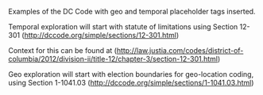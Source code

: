 Examples of the DC Code with geo and temporal placeholder tags inserted. 


Temporal exploration will start with statute of limitations using Section 12-301 (http://dccode.org/simple/sections/12-301.html)

Context for this can be found at (http://law.justia.com/codes/district-of-columbia/2012/division-ii/title-12/chapter-3/section-12-301.html)

Geo exploration will start with election boundaries for geo-location coding, using Section 1-1041.03 (http://dccode.org/simple/sections/1-1041.03.html)
